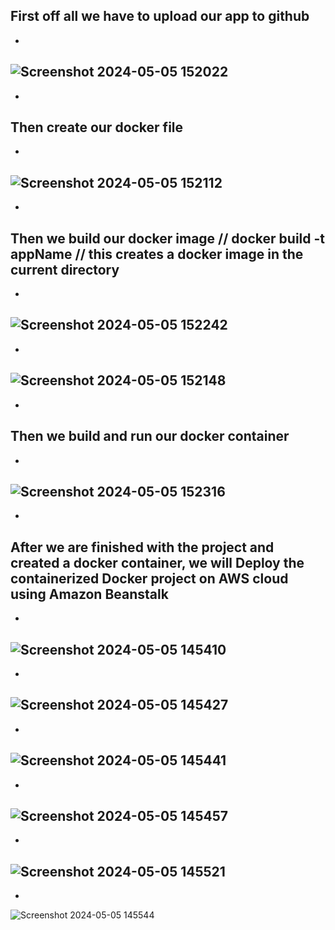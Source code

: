 First off all we have to upload our app to github
-
-
![Screenshot 2024-05-05 152022](https://github.com/Zakaria-Khuda-Dady/Docker-AWS-alien-invader/assets/148376197/ffa38a12-a205-418f-b2a3-cbc6e1a5d97b)
-
-
Then create our docker file
-
-
![Screenshot 2024-05-05 152112](https://github.com/Zakaria-Khuda-Dady/Docker-AWS-alien-invader/assets/148376197/2e631954-8541-4c36-8ace-84c14911f365)
-
-
Then we build our docker image // docker build -t appName // this creates a docker image in the current directory
-
-
![Screenshot 2024-05-05 152242](https://github.com/Zakaria-Khuda-Dady/Docker-AWS-alien-invader/assets/148376197/44bc4a62-5903-4ab6-a670-c612b731e99a)
-
-
![Screenshot 2024-05-05 152148](https://github.com/Zakaria-Khuda-Dady/Docker-AWS-alien-invader/assets/148376197/bb93f37f-6ae7-4756-9d00-e313231f9934)
-
-
Then we build and run our docker container 
-
-
![Screenshot 2024-05-05 152316](https://github.com/Zakaria-Khuda-Dady/Docker-AWS-alien-invader/assets/148376197/b3ecd3ac-2e04-42f1-83f5-00e22766f050)
-
-
After we are finished with the project and created a docker container, we will Deploy the containerized Docker project on AWS cloud using Amazon Beanstalk
-
-
![Screenshot 2024-05-05 145410](https://github.com/Zakaria-Khuda-Dady/Docker-AWS-alien-invader/assets/148376197/60fa80f2-f033-4806-aa3c-daa3737ead07)
-
-
![Screenshot 2024-05-05 145427](https://github.com/Zakaria-Khuda-Dady/Docker-AWS-alien-invader/assets/148376197/681a3fd6-3d8b-40f6-8bba-1c5f120b3c95)
-
-
![Screenshot 2024-05-05 145441](https://github.com/Zakaria-Khuda-Dady/Docker-AWS-alien-invader/assets/148376197/d4e1a4fa-6015-40fc-90bc-e938e1f36eb5)
-
-
![Screenshot 2024-05-05 145457](https://github.com/Zakaria-Khuda-Dady/Docker-AWS-alien-invader/assets/148376197/f83a3b14-a21b-4998-bc04-d3b78784d222)
-
-
![Screenshot 2024-05-05 145521](https://github.com/Zakaria-Khuda-Dady/Docker-AWS-alien-invader/assets/148376197/3d3886d9-6bdd-4485-9cd6-02f5ad5016f5)
-
-
![Screenshot 2024-05-05 145544](https://github.com/Zakaria-Khuda-Dady/Docker-AWS-alien-invader/assets/148376197/7529e69c-7022-4bf7-944e-aa1b1d894ee0)
